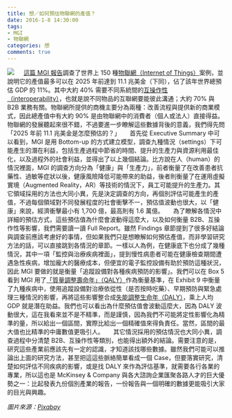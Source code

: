 ```yaml
---
title: 想／如何預估物聯網的產值？
date: 2016-1-8 14:30:00
tags: 
- MGI
- 物聯網
categories: 想
comments: true
---
```

![](cover.jpg)
　
[這篇 MGI 報告](http://www.mckinsey.com/business-functions/business-technology/our-insights/the-internet-of-things-the-value-of-digitizing-the-physical-world)調查了世界上 150 種[物聯網（Internet of Things）](http://wiki.mbalib.com/zh-tw/%E7%89%A9%E8%81%94%E7%BD%91)案例，並說明它的產值最多可以在 2025 年前達到 11.1 兆美金（下同），佔了該年世界總預估 GDP 的 11%。其中大約 40% 需要不同系統間的[互操作性（interoperability）](https://zh.wikipedia.org/zh-hant/%E4%BA%92%E6%93%8D%E4%BD%9C%E6%80%A7)，也就是說不同物品的互聯網要能彼此溝通；<!--more-->大約 70% 與 B2B 業務有關。物聯網所提供的商機主要分為兩種：改善流程與提供新的商業模式，因此總產值中有大約 90% 是由物聯網中的消費者（個人或法人）直接得益。物聯網的發展聽起來很不錯，不過要進一步瞭解這些數據背後的意義，我們得先問「2025 年前 11.1 兆美金是怎麼預估的？」
　
首先從 Executive Summary 中可以看到，MGI 是用 Bottom-up 的方式建立模型，調查九種情況（settings）下可能產生的潛在利益，包括生產過程中節省的時間、提升的生產力與資源利用最佳化，以及過程外的社會利益，並得出了以上幾個結論。比方說在人（human）的情況裡面，MGI 的調查方向分為「健康」與「生產力」，前者衡量了在改善患者抗藥性、過敏等症狀以後，健康風險降低可能帶來的助益，後者則衡量了在運用虛擬實境（Augmented Reality，AR）等技術的情況下，員工可能提升的生產力。其它領域採用的方法也大同小異，先是決定調查的方向，再個別評估可能產生的產值，不過每個領域對不同發展程度的社會衝擊不一，預估值波動也很大，以「健康」來說，經濟衝擊最小有 1,700 億，最高則有 1.6 萬億。
　
為了瞭解各情況中詳細的預估方式，這些預估值為什麼會波動得這麼大，以及如何衡量 B2B、互操作性等影響，我們需要讀一讀 Full Report。雖然 Findings 章節提到了很多好結論與調查前應該考慮好的事情，但如果我們只是想瞭解如何預估產值，而非學習研究方法的話，可以直接跳到各情況的章節。一樣以人為例，在健康底下也分成了幾種情況，其中一項「監控與治療疾病裡面」，提到慢性病患者可能在健康檢查期間遭遇急性疾病，增加龐大的醫療成本，但便宜的電子監控設備有助於預防這種狀況，因此 MGI 要做的就是衡量「追蹤設備對各種疾病預防的影響」。我們可以在 Box 5 看到 MGI 用了[「質量調整壽命年」（QALY）](https://zh.wikipedia.org/zh-hant/%E8%B4%A8%E9%87%8F%E8%B0%83%E6%95%B4%E5%AF%BF%E5%91%BD%E5%B9%B4)作為衡量基準，在 Exhibit 9 中衡量了九種疾病中，使用追蹤設備對治療依從性（是否按時吃藥）、早期預防與緊急處理三種情況的影響，再將這些影響整合成[失能調整生命年（DALY）](https://zh.wikipedia.org/wiki/%E5%A4%B1%E8%83%BD%E8%AA%BF%E6%95%B4%E7%94%9F%E5%91%BD%E5%B9%B4)，乘上人均 GDP 就是潛在助益。我們也可以看出為什麼預估值會波動這麼大，因為 DALY 波動很大，這在我看來並不是不精準，而是謹慎，因為我們不可能將定性影響化為精準的量，所以給出一個區間，實際比給出一個精確值來得負責任。當然，區間的最大值也比精準的中庸數值更吸引人。
　
其它情況採用的預估情況也大同小異，調查過程中分清楚 B2B、互操作性等類別，也能得出額外的結論。需要注意的是，研究這些產業前應該先有一定的認識，才知道該找哪些數據。雖然我們可能可以推論出上面的研究方法，甚至把這這些脈絡簡單看成一個 Case，但要落實研究，清楚如何評估不同疾病的影響，或是找 DALY 來作為評估基準，就需要各行各業的專業，所以這也是 McKinsey & Company 與各大諮詢企業匯聚各路人才的巨大優勢之一：比起發表九份個別產業的報告，一份報告與一個明確的數據更能吸引大家的目光與興趣。

*圖片來源：[Pixabay](https://pixabay.com)*